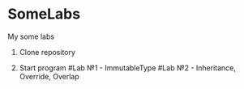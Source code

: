 # SomeLabs
 My some labs
1) Clone repository

2) Start program 
#Lab №1 - ImmutableType
#Lab №2 - Inheritance, Override, Overlap
